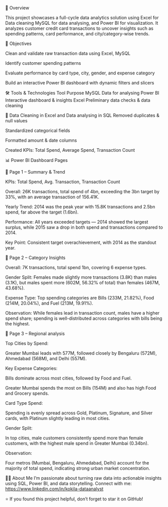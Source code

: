 📌 Overview

This project showcases a full-cycle data analytics solution using Excel for Data cleaning MySQL for data analysing, and Power BI for visualization.
It analyzes customer credit card transactions to uncover insights such as spending patterns, card performance, and city/category-wise trends.

🎯 Objectives

Clean and validate raw transaction data using Excel, MySQL

Identify customer spending patterns

Evaluate performance by card type, city, gender, and expense category

Build an interactive Power BI dashboard with dynamic filters and slicers

🛠 Tools & Technologies
Tool	Purpose
MySQL	Data for analysing
Power BI	Interactive dashboard & insights
Excel	Preliminary data checks & data cleaning

🧹 Data Cleaning in Excel and Data analysing in SQL
Removed duplicates & null values

Standardized categorical fields

Formatted amount & date columns

Created KPIs: Total Spend, Average Spend, Transaction Count

📊 Power BI Dashboard Pages

🔹 Page 1 – Summary & Trend

KPIs: Total Spend, Avg. Transaction, Transaction Count

Overall: 26K transactions, total spend of 4bn, exceeding the 3bn target by 33%, with an average transaction of 156.41K.

Yearly Trend: 2014 was the peak year with 15.8K transactions and 2.5bn spend, far above the target (1.6bn).

Performance: All years exceeded targets — 2014 showed the largest surplus, while 2015 saw a drop in both spend and transactions compared to 2014.

Key Point: Consistent target overachievement, with 2014 as the standout year.

🔹 Page 2 – Category Insights

Overall: 7K transactions, total spend 1bn, covering 6 expense types.

Gender Split: Females made slightly more transactions (3.8K) than males (3.1K), but males spent more (602M, 56.32% of total) than females (467M, 43.68%).

Expense Type: Top spending categories are Bills (233M, 21.82%), Food (214M, 20.04%), and Fuel (213M, 19.91%).

Observation: While females lead in transaction count, males have a higher spend share; spending is well-distributed across categories with bills being the highest.

🔹 Page 3 – Regional analysis

Top Cities by Spend:

Greater Mumbai leads with 577M, followed closely by Bengaluru (572M), Ahmedabad (568M), and Delhi (557M).

Key Expense Categories:

Bills dominate across most cities, followed by Food and Fuel.

Greater Mumbai spends the most on Bills (154M) and also has high Food and Grocery spends.

Card Type Spend:

Spending is evenly spread across Gold, Platinum, Signature, and Silver cards, with Platinum slightly leading in most cities.

Gender Split:

In top cities, male customers consistently spend more than female customers, with the highest male spend in Greater Mumbai (0.34bn).

Observation:

Four metros (Mumbai, Bengaluru, Ahmedabad, Delhi) account for the majority of total spend, indicating strong urban market concentration.


🙋‍♂️ About Me
I’m passionate about turning raw data into actionable insights using SQL, Power BI, and data storytelling.
Connect with me: https://www.linkedin.com/in/kokila-dataanalyst

⭐ If you found this project helpful, don’t forget to star it on GitHub!



